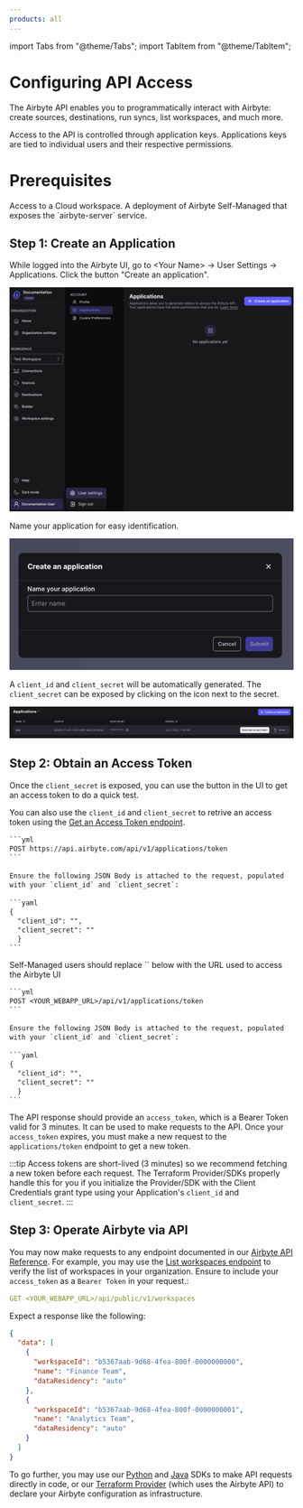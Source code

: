 ```yaml
---
products: all
---
```


import Tabs from "@theme/Tabs";
import TabItem from "@theme/TabItem";

# Configuring API Access

The Airbyte API enables you to programmatically interact with Airbyte: create sources, destinations, run syncs, list workspaces, and much more.

Access to the API is controlled through application keys. Applications keys are tied to individual users and their respective permissions. 

# Prerequisites
<Tabs groupId="cloud-hosted">
  <TabItem value="cloud" label="Cloud">
   Access to a Cloud workspace.

  </TabItem>
  <TabItem value="self-managed" label="Self-Managed">
    A deployment of Airbyte Self-Managed that exposes the `airbyte-server` service. 
  </TabItem>
</Tabs>

## Step 1: Create an Application

While logged into the Airbyte UI, go to \<Your Name\> -> User Settings -> Applications. Click the button "Create an application".

![Create an Application](./assets/applications-ui.png)

Name your application for easy identification.

![Name Application](./assets/applications-create.png)
 

A `client_id` and `client_secret` will be automatically generated. The `client_secret` can be exposed by clicking on the icon next to the secret.

![Get Application Client and Secret](./assets/applications-client-secret.png)

## Step 2: Obtain an Access Token

Once the `client_secret` is exposed, you can use the button in the UI to get an access token to do a quick test. 

You can also use the `client_id` and `client_secret` to retrive an access token using the [Get an Access Token endpoint](https://reference.airbyte.com/reference/createaccesstoken).


<Tabs groupId="cloud-hosted">
  <TabItem value="cloud" label="Cloud">
    
    ```yml
    POST https://api.airbyte.com/api/v1/applications/token
    ```

    Ensure the following JSON Body is attached to the request, populated with your `client_id` and `client_secret`:

    ```yaml
    { 
      "client_id": "", 
      "client_secret": "" 
      }
    ```

  </TabItem>
  <TabItem value="self-managed" label="Self-Managed">
    Self-Managed users should replace `<YOUR_WEBAPP_URL>` below with the URL used to access the Airbyte UI

    ```yml
    POST <YOUR_WEBAPP_URL>/api/v1/applications/token
    ```

    Ensure the following JSON Body is attached to the request, populated with your `client_id` and `client_secret`:

    ```yaml
    { 
      "client_id": "", 
      "client_secret": "" 
      }
    ```
  </TabItem>
</Tabs>

The API response should provide an `access_token`, which is a Bearer Token valid for 3 minutes. It can be used to make requests to the API. Once your `access_token` expires, you must make a new request to the `applications/token` endpoint to get a new token.

:::tip
Access tokens are short-lived (3 minutes) so we recommend fetching a new token before each request. The Terraform Provider/SDKs properly handle this for you if you initialize the Provider/SDK with the Client Credentials grant type using your Application's `client_id` and `client_secret`.
:::

## Step 3: Operate Airbyte via API

You may now make requests to any endpoint documented in our [Airbyte API Reference](https://reference.airbyte.com). For example, you may use the [List workspaces endpoint](https://reference.airbyte.com/reference/listworkspaces) to verify the list of workspaces in your organization. Ensure to include your `access_token` as a `Bearer Token` in your request.:

```yaml
GET <YOUR_WEBAPP_URL>/api/public/v1/workspaces
```

Expect a response like the following:

```json
{
  "data": [
    {
      "workspaceId": "b5367aab-9d68-4fea-800f-0000000000",
      "name": "Finance Team",
      "dataResidency": "auto"
    },
    {
      "workspaceId": "b5367aab-9d68-4fea-800f-0000000001",
      "name": "Analytics Team",
      "dataResidency": "auto"
    }
  ]
}
```

To go further, you may use our [Python](https://github.com/airbytehq/airbyte-api-python-sdk) and [Java](https://github.com/airbytehq/airbyte-api-java-sdk) SDKs to make API requests directly in code, or our [Terraform Provider](https://registry.terraform.io/providers/airbytehq/airbyte/latest) (which uses the Airbyte API) to declare your Airbyte configuration as infrastructure.
